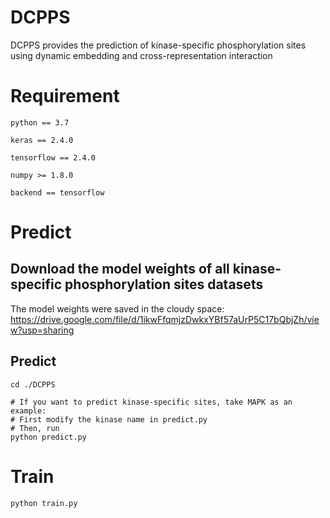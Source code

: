 # DCPPS

DCPPS provides the prediction of kinase-specific phosphorylation sites using dynamic embedding and cross-representation interaction

# Requirement
```env
python == 3.7

keras == 2.4.0

tensorflow == 2.4.0

numpy >= 1.8.0

backend == tensorflow
```

# Predict
## Download the model weights of all kinase-specific phosphorylation sites datasets
The model weights were saved in the cloudy space: https://drive.google.com/file/d/1ikwFfqmjzDwkxYBf57aUrP5C17bQbjZh/view?usp=sharing

## Predict
```shell
cd ./DCPPS

# If you want to predict kinase-specific sites, take MAPK as an example:
# First modify the kinase name in predict.py
# Then, run
python predict.py
```

# Train
```shell
python train.py
```
